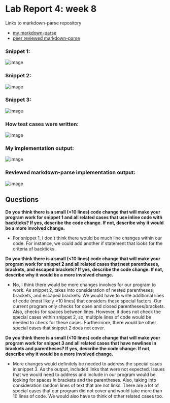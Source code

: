 # Lab Report 4: week 8

Links to markdown-parse repository 
- [my markdown-parse](https://github.com/lhailani/markdown-parse)
- [peer reviewed markdown-parse](https://github.com/Darrengn/markdown-parse)


### Snippet 1:
![image](https://user-images.githubusercontent.com/97707886/155748447-50f0ea16-8f4f-4259-9e83-719f0e11db5d.png)
### Snippet 2:
![image](https://user-images.githubusercontent.com/97707886/155748695-90b8e784-b2b5-48e0-8afb-f172a50f209d.png)
### Snippet 3:
![image](https://user-images.githubusercontent.com/97707886/155749236-ecf4425c-f385-487f-9545-a521382600e3.png)

### How test cases were written: 
![image](https://user-images.githubusercontent.com/97707886/155799807-a3452fc2-fc39-43a5-b4b7-ace985d25385.png)

### My implementation output:
![image](https://user-images.githubusercontent.com/97707886/155800400-01849024-afaf-4f57-b16f-45b12f374ed6.png)

### Reviewed markdown-parse implementation output:
![image](https://user-images.githubusercontent.com/97707886/155801087-e7604d19-3c33-440c-8ee3-6d42c053a3f7.png)

## Questions

**Do you think there is a small (<10 lines) code change that will make your program work for snippet 1 and all related cases that use inline code with backticks? If yes, describe the code change. If not, describe why it would be a more involved change.**

- For snippet 1, I don't think there would be much line changes within our code. For instance, we could add another if statement that looks for the criteria of backticks. 

**Do you think there is a small (<10 lines) code change that will make your program work for snippet 2 and all related cases that nest parentheses, brackets, and escaped brackets? If yes, describe the code change. If not, describe why it would be a more involved change.**

- No, I think there would be more changes involves for our program to work. As snippet 2, takes into consideration of nested parentheses, brackets, and escaped brackets. We would have to write additional lines of code (most likely >10 lines) that considers these special factors. Our current program only checks for open and closed parentheses/brackets. Also, checks for spaces between lines. However, it does not check the special cases within snippet 2, so, multiple lines of code would be needed to check for these cases. Furthermore, there would be other special cases that snippet 2 does not cover. 

**Do you think there is a small (<10 lines) code change that will make your program work for snippet 3 and all related cases that have newlines in brackets and parentheses? If yes, describe the code change. If not, describe why it would be a more involved change.**

- More changes would definitely be needed to address the special cases in snippet 3. As the output, included links that were not expected. Issues that we would need to address and include in our program would be looking for spaces *in* brackets and the parentheses. Also, taking into consideration random lines of text that are not links. There are a lot of special cases that our program did not cover and would take more than 10 lines of code. We would also have to think of other related cases too.

